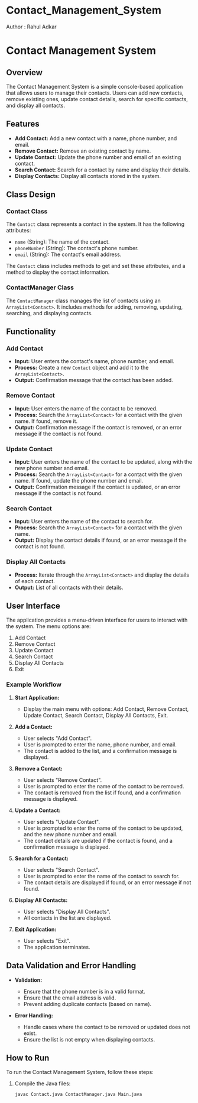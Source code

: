 # Contact_Management_System
Author : Rahul Adkar

# Contact Management System

## Overview

The Contact Management System is a simple console-based application that allows users to manage their contacts. Users can add new contacts, remove existing ones, update contact details, search for specific contacts, and display all contacts.

## Features

- **Add Contact:** Add a new contact with a name, phone number, and email.
- **Remove Contact:** Remove an existing contact by name.
- **Update Contact:** Update the phone number and email of an existing contact.
- **Search Contact:** Search for a contact by name and display their details.
- **Display Contacts:** Display all contacts stored in the system.

## Class Design

### Contact Class

The `Contact` class represents a contact in the system. It has the following attributes:

- `name` (String): The name of the contact.
- `phoneNumber` (String): The contact's phone number.
- `email` (String): The contact's email address.

The `Contact` class includes methods to get and set these attributes, and a method to display the contact information.

### ContactManager Class

The `ContactManager` class manages the list of contacts using an `ArrayList<Contact>`. It includes methods for adding, removing, updating, searching, and displaying contacts.

## Functionality

### Add Contact

- **Input:** User enters the contact's name, phone number, and email.
- **Process:** Create a new `Contact` object and add it to the `ArrayList<Contact>`.
- **Output:** Confirmation message that the contact has been added.

### Remove Contact

- **Input:** User enters the name of the contact to be removed.
- **Process:** Search the `ArrayList<Contact>` for a contact with the given name. If found, remove it.
- **Output:** Confirmation message if the contact is removed, or an error message if the contact is not found.

### Update Contact

- **Input:** User enters the name of the contact to be updated, along with the new phone number and email.
- **Process:** Search the `ArrayList<Contact>` for a contact with the given name. If found, update the phone number and email.
- **Output:** Confirmation message if the contact is updated, or an error message if the contact is not found.

### Search Contact

- **Input:** User enters the name of the contact to search for.
- **Process:** Search the `ArrayList<Contact>` for a contact with the given name.
- **Output:** Display the contact details if found, or an error message if the contact is not found.

### Display All Contacts

- **Process:** Iterate through the `ArrayList<Contact>` and display the details of each contact.
- **Output:** List of all contacts with their details.

## User Interface

The application provides a menu-driven interface for users to interact with the system. The menu options are:

1. Add Contact
2. Remove Contact
3. Update Contact
4. Search Contact
5. Display All Contacts
6. Exit

### Example Workflow

1. **Start Application:**
   - Display the main menu with options: Add Contact, Remove Contact, Update Contact, Search Contact, Display All Contacts, Exit.

2. **Add a Contact:**
   - User selects "Add Contact".
   - User is prompted to enter the name, phone number, and email.
   - The contact is added to the list, and a confirmation message is displayed.

3. **Remove a Contact:**
   - User selects "Remove Contact".
   - User is prompted to enter the name of the contact to be removed.
   - The contact is removed from the list if found, and a confirmation message is displayed.

4. **Update a Contact:**
   - User selects "Update Contact".
   - User is prompted to enter the name of the contact to be updated, and the new phone number and email.
   - The contact details are updated if the contact is found, and a confirmation message is displayed.

5. **Search for a Contact:**
   - User selects "Search Contact".
   - User is prompted to enter the name of the contact to search for.
   - The contact details are displayed if found, or an error message if not found.

6. **Display All Contacts:**
   - User selects "Display All Contacts".
   - All contacts in the list are displayed.

7. **Exit Application:**
   - User selects "Exit".
   - The application terminates.

## Data Validation and Error Handling

- **Validation:**
  - Ensure that the phone number is in a valid format.
  - Ensure that the email address is valid.
  - Prevent adding duplicate contacts (based on name).

- **Error Handling:**
  - Handle cases where the contact to be removed or updated does not exist.
  - Ensure the list is not empty when displaying contacts.

## How to Run

To run the Contact Management System, follow these steps:

1. Compile the Java files:
   ```sh
   javac Contact.java ContactManager.java Main.java
